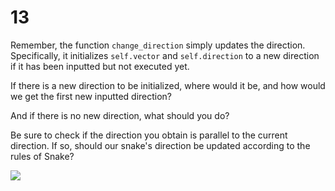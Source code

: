 # 13

Remember, the function `change_direction` simply updates the direction. Specifically, it initializes `self.vector` and `self.direction` to a new direction if it has been inputted but not executed yet.

If there is a new direction to be initialized, where would it be, and how would we get the first new inputted direction?

And if there is no new direction, what should you do?

Be sure to check if the direction you obtain is parallel to the current direction. If so, should our snake's direction be updated according to the rules of Snake?

![](https://images.pexels.com/photos/2009968/pexels-photo-2009968.jpeg?auto=compress&cs=tinysrgb&dpr=2&h=650&w=940)

